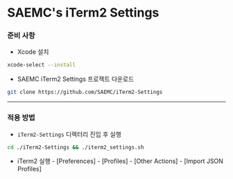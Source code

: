 # SAEMC's iTerm2 Settings

### 준비 사항

- Xcode 설치

```bash
xcode-select --install
```

- SAEMC iTerm2 Settings 프로젝트 다운로드

```bash
git clone https://github.com/SAEMC/iTerm2-Settings
```

---

### 적용 방법

- `iTerm2-Settings` 디렉터리 진입 후 실행

```bash
cd ./iTerm2-Settings && ./iterm2_settings.sh
```

- iTerm2 실행 - [Preferences] - [Profiles] - [Other Actions] - [Import JSON Profiles]

<br/>
